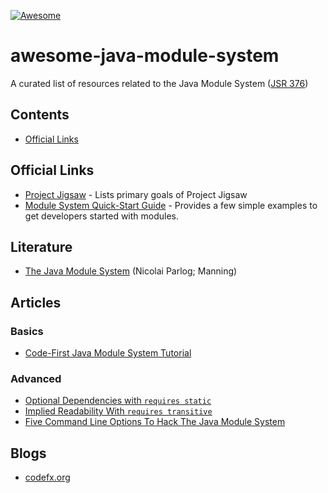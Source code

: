 [![Awesome](https://awesome.re/badge-flat2.svg)](https://awesome.re)

# awesome-java-module-system
A curated list of resources related to the Java Module System ([JSR 376](https://www.jcp.org/en/jsr/detail?id=376))


## Contents

- [Official Links](#official-links)


## Official Links
- [Project Jigsaw](https://openjdk.java.net/projects/jigsaw) - Lists primary goals of Project Jigsaw
- [Module System Quick-Start Guide](https://openjdk.java.net/projects/jigsaw/quick-start) - Provides a few simple examples to get developers started with modules.


## Literature

- [The Java Module System](https://www.manning.com/books/the-java-module-system?a_aid=nipa&a_bid=869915cb) (Nicolai Parlog; Manning)


## Articles

### Basics

- [Code-First Java Module System Tutorial](https://blog.codefx.org/java/java-module-system-tutorial/)

### Advanced

- [Optional Dependencies with `requires static`](https://blog.codefx.org/java/module-system-optional-dependencies/)
- [Implied Readability With `requires transitive`](https://blog.codefx.org/java/implied-readability/)
- [Five Command Line Options To Hack The Java Module System](https://blog.codefx.org/java/five-command-line-options-hack-java-module-system/)


## Blogs

- [codefx.org](https://blog.codefx.org/tag/jpms/)
